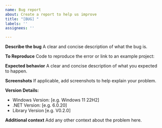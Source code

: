 ```yaml
---
name: Bug report
about: Create a report to help us improve
title: "[BUG] "
labels: ''
assignees: ''

---
```


**Describe the bug**
A clear and concise description of what the bug is.

**To Reproduce**
Code to reproduce the error or link to an example project:  


**Expected behavior**
A clear and concise description of what you expected to happen.

**Screenshots**
If applicable, add screenshots to help explain your problem.

**Version Details:**
 - Windows Version: [e.g. Windows 11 22H2]
 - .NET Version: [e.g. 6.0.20]
 - Library Version [e.g. V0.2.0]

**Additional context**
Add any other context about the problem here.
